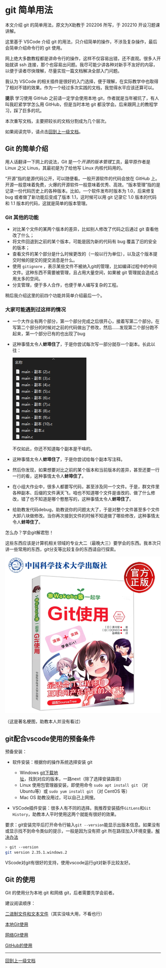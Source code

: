 # git 简单用法

本文介绍 git 的简单用法，原文为X助教于 202206 所写，于 202210 开设习题课讲解。

这里基于 VSCode 介绍 git 的用法，只介绍简单的操作，不涉及复杂操作，最后会简单介绍命令行的 git 使用。

网上绝大多数教程都是讲命令行的操作，这样不仅容易出错，还不直观。很多人开始就讲 ssh 连接，那个也容易出问题。我尽可能少讲各种对新手不友好的内容，以便于读者尽快理解，尽量实现一篇文档解决全部入门问题。

我认为 VSCode 的相关插件是很好的入门选择，便于理解，在实际教学中也取得了相对不错的效果。作为一个经过多次实践的文档，我觉得水平应该还算可以。

**提示** 学习使用 GitHub 之前请一定学会使用本地 git，作者就是当年被坑了，有人叫我赶紧学学怎么用 GitHub，但是当时本地 git 都没学会。后来跟网上的教程学习，踩了巨多的坑。

本次重写文档，主要把较长的文档分割成为几个层次。

如果阅读完毕，请点击[回到上一级文档](../README.md)。

## Git 的简单介绍

用人话翻译一下网上的说法，Git 是一个*开源的版本管理*工具，最早原作者是 Linux 之父 Linus，其最初是为了给他写 Linux 内核代码用的。

“开源”指的是源代码公开，可以随便看。一般开源软件的代码会放在 GitHub 上。开源一般意味着免费，火爆的开源软件一般意味着优秀、高效。“版本管理”指的是记录一份代码历史上的各种版本。比如，一个软件发布时版本为 1.0，后来修复 bug 或者做了新功能后变成了版本 1.1，这时候可以用 git 记录它 1.0 版本的代码和 1.1 版本的代码，这就是简单的版本管理。

### Git 其他的功能

- 对比某个文件的某两个版本的差异，比如别人修改了代码之后通过 git 查看他改了什么；
- 将文件回退到之前的某个版本，可能是因为新的代码有 bug 覆盖了旧的安全的版本；
- 查看文件的某个部分是什么时候更改的（一般以行为单位），以及这个版本提交时候的提交的提交消息是什么。
- 使用 `gitignore` ，表示某些文件不被纳入git的管理，比如编译过程中的中间文件。这种东西不需要被管理，且占用大量空间，如果被 git 管理就会造成占用太多的空间。
- 分支管理，便于多人合作，也便于单人编写复杂的工程。

稍后我介绍这里的前四个功能并简单介绍最后一个。

### 大家可能遇到过这样的情况

- 一个大作业有两个部分，第一个部分完成之后很开心，接着写第二个部分。在写第二个部分的时候对之前的代码做出了修改，然后……发现第二个部分跑不起来，第一个部分已有的也出现了bug
- 这种事情太令人**蚌埠住了**，于是你尝试每次写一部分就存一个副本。长此以往：

  ![301](./image/301.png)

  不仅如此，你还不知道每个副本是干啥的。

- 这种事情太令人**蚌埠住了**，于是你尝试给每个副本写注释。
- 然后你发现，如果想要对比之前的某个版本和当前版本的差异，甚至还要一行一行的看，这种事情太令人**蚌埠住了**。
- 在小组大作业中，很多人都要写代码，甚至涉及同一个文件。于是，群文件里各种副本、后缀的文件满天飞，咱也不知道哪个文件是谁改的、做了什么修改，错了也不知道是哪个憨憨写的，这种事情太令人**蚌埠住了**。
- 给助教发代码debug，助教说你的问题太大了，于是对整个文件甚至多个文件大卸八块做修改。当你再次接到文件的时候不知道做了哪些修改，这种事情太令人**蚌埠住了**。

怎么办？学会git解君愁！

这些东西应该是计算机相关领域的专业大二（最晚大三）要学会的东西。我本次只讲一些常用的东西，git分支等比较复杂的东西请自行探索。

![USTC](./image/200.jpg)

（这是著名梗图，助教本人并没有看过）

## git配合vscode使用的预备条件

预备安装：

- 软件安装：根据你的操作系统选择安装 git
  - Windows [git下载地址](https://git-scm.com/)，找到对应的版本，一路next（除了选择安装路径）
  - Linux 使用包管理器安装，即使用命令 `sudo apt install git` （对Ubuntu等）或 `sudo yum install git` （对 CentOS 等）
  - Mac OS 助教没用过，可以自己上网搜。

- VSCode插件安装：很多人有不同的选择。我推荐安装插件`GitLens`和`Git History`，助教本人平时使用这两个就能有很好的效果。

要求：git安装完毕后打开命令行输入`git --version`能显示出版本信息。如果没有或显示找不到命令类似的提示，一般是因为没有把 git 所在路径加入环境变量。[解决办法](https://www.cnblogs.com/-mrl/p/11246666.html)

```bash
> git --version
git version 2.35.1.windows.2
```

VScode对git有很好的支持，使用vscode运行git对新手比较友好。

## Git 的使用

Git 的使用分为本地 git 和网络 git，后者需要先学会前者。

建议阅读顺序：

[二进制文件和文本文件](../3.computer_simple/README.md)（其实没啥大用，不看也行）

[本地Git使用](1.git_local.md)

[网络Git使用](2.git_online.md)

[GitHub的使用](3.github_use.md)

 ---

[回到上一级文档](../README.md)
